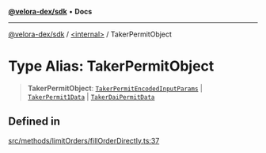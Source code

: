 [**@velora-dex/sdk**](../../README.md) • **Docs**

***

[@velora-dex/sdk](../../globals.md) / [\<internal\>](../README.md) / TakerPermitObject

# Type Alias: TakerPermitObject

> **TakerPermitObject**: [`TakerPermitEncodedInputParams`](TakerPermitEncodedInputParams.md) \| [`TakerPermit1Data`](TakerPermit1Data.md) \| [`TakerDaiPermitData`](TakerDaiPermitData.md)

## Defined in

[src/methods/limitOrders/fillOrderDirectly.ts:37](https://github.com/VeloraDEX/sdk/blob/master/src/methods/limitOrders/fillOrderDirectly.ts#L37)
